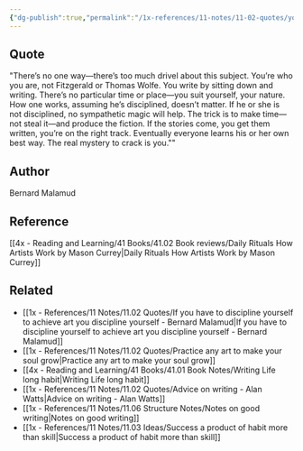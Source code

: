```yaml
---
{"dg-publish":true,"permalink":"/1x-references/11-notes/11-02-quotes/you-are-who-you-are-you-write-by-sitting-down-and-writing-bernard-malamud/","title":"You are who you are. You write by sitting down and writing - Bernard Malamud","created":"2023-05-05T22:01:36.000+03:00","updated":"2024-02-14T20:18:36.339+03:00"}
---
```



## Quote
"There’s no one way—there’s too much drivel about this subject. You’re who you are, not Fitzgerald or Thomas Wolfe. You write by sitting down and writing. There’s no particular time or place—you suit yourself, your nature. How one works, assuming he’s disciplined, doesn’t matter. If he or she is not disciplined, no sympathetic magic will help. The trick is to make time—not steal it—and produce the fiction. If the stories come, you get them written, you’re on the right track. Eventually everyone learns his or her own best way. The real mystery to crack is you.""

## Author
Bernard Malamud

## Reference
[[4x - Reading and Learning/41 Books/41.02 Book reviews/Daily Rituals How Artists Work by Mason Currey\|Daily Rituals How Artists Work by Mason Currey]]

## Related
- [[1x - References/11 Notes/11.02 Quotes/If you have to discipline yourself to achieve art you discipline yourself - Bernard Malamud\|If you have to discipline yourself to achieve art you discipline yourself - Bernard Malamud]]
- [[1x - References/11 Notes/11.02 Quotes/Practice any art to make your soul grow\|Practice any art to make your soul grow]]
- [[4x - Reading and Learning/41 Books/41.01 Book Notes/Writing Life long habit\|Writing Life long habit]]
- [[1x - References/11 Notes/11.02 Quotes/Advice on writing - Alan Watts\|Advice on writing - Alan Watts]]
- [[1x - References/11 Notes/11.06 Structure Notes/Notes on good writing\|Notes on good writing]]
- [[1x - References/11 Notes/11.03 Ideas/Success a product of habit more than skill\|Success a product of habit more than skill]]